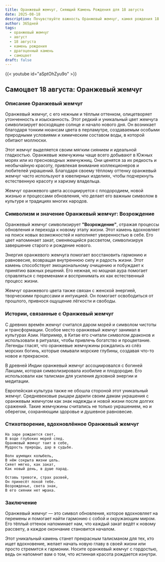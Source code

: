 ```yaml
---
title: Оранжевый жемчуг, Сияющий Камень Рождения для 18 августа
date: 2025-08-18
description: Почувствуйте важность Оранжевый жемчуг, камня рождения 18 августа, который символизирует Возрождение. Пусть его красота и значение осветят ваш день.
author: 365дней
tags:
  - оранжевый жемчуг
  - август
  - 18 августа
  - камень рождения
  - драгоценный камень
  - самоцвет
draft: false
---
```


{{< youtube id="aSptOhZyu9o" >}}

## Самоцвет 18 августа: Оранжевый жемчуг

### Описание Оранжевый жемчуг

Оранжевый жемчуг, с его нежным и тёплым оттенком, олицетворяет утонченность и изысканность. Этот редкий и уникальный цвет жемчуга символизирует восходящее солнце и начало нового дня. Он возникает благодаря тонким нюансам цвета в перламутре, создаваемым особыми природными условиями и химическим составом воды, в которой обитают моллюски.

Этот жемчуг выделяется своим мягким сиянием и идеальной гладкостью. Оранжевые жемчужины чаще всего добывают в Южных морях или из пресноводных жемчужниц. Они ценятся за их редкость и необычайную красоту, привлекая внимание коллекционеров и любителей украшений. Благодаря своему тёплому оттенку оранжевый жемчуг часто используют в ювелирных изделиях, чтобы подчеркнуть естественную красоту и харизму владельца.

Жемчуг оранжевого цвета ассоциируется с плодородием, новой жизнью и процессами обновления, что делает его важным символом в культуре и традициях многих народов.

### Символизм и значение Оранжевый жемчуг: Возрождение

Оранжевый жемчуг символизирует **"Возрождение"**, отражая процессы обновления и перехода к новому этапу жизни. Этот камень вдохновляет на поиск новых возможностей и наполняет уверенностью в себе. Его цвет напоминает закат, сменяющийся рассветом, символизируя завершение старого и рождение нового.

Энергия оранжевого жемчуга помогает восстановить гармонию и равновесие, возвращая внутреннюю силу и радость жизни. Этот камень способствует эмоциональному очищению и побуждает к принятию важных решений. Его нежная, но мощная аура помогает справляться с переменами и воспринимать их как естественный процесс жизни.

Жемчуг оранжевого цвета также связан с женской энергией, творческими процессами и интуицией. Он помогает освободиться от прошлого, привнося ощущение лёгкости и свободы.

### Истории, связанные с Оранжевый жемчуг

С древних времён жемчуг считался даром морей и символом чистоты и трансформации. Особое место оранжевый жемчуг занимал в культурах Азии. Например, в Китае его считали символом драконов и использовали в ритуалах, чтобы привлечь богатство и процветание. Легенды гласят, что оранжевые жемчужины рождались из слёз морских богинь, которые омывали морские глубины, создавая что-то новое и прекрасное.

В древней Индии оранжевый жемчуг ассоциировался с богиней Лакшми, которая символизировала изобилие и плодородие. Его использовали как талисман для усиления духовной энергии и медитации.

Европейская культура также не обошла стороной этот уникальный жемчуг. Средневековые рыцари дарили своим дамам украшения с оранжевым жемчугом как знак надежды и новой жизни после долгих сражений. Такие жемчужины считались не только украшением, но и оберегом, сохраняющим здоровье и душевное равновесие.

### Стихотворение, вдохновлённое Оранжевый жемчуг

```
На заре рождается свет,  
В воде глубоких морей след.  
Оранжевый жемчуг таит в себе,  
Мудрость природы, дар в судьбе.

Волн шумящих колыбель,  
В нём сокрыта жизни цель.  
Сияет мягко, как закат,  
Как новый день, в душе парад.

Оставь тревоги, страх развей,  
Он принесёт покой тебе.  
Возрожденье, света знак,  
В его сиянии нет мрака.
```

### Заключение

Оранжевый жемчуг — это символ обновления, которое вдохновляет на перемены и помогает найти гармонию с собой и окружающим миром. Его тёплый оттенок напоминает нам, что каждый закат ведёт к новому рассвету, а каждое окончание становится началом.

Этот уникальный камень станет прекрасным талисманом для тех, кто ищет вдохновение, желает начать новую главу в своей жизни или просто стремится к гармонии. Носите оранжевый жемчуг с гордостью, ведь он напомнит вам о том, что истинная красота рождается изнутри.